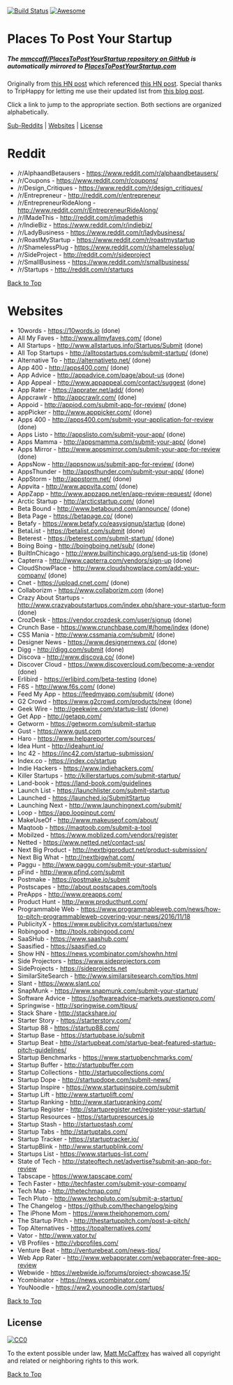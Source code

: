 [![Build Status](https://travis-ci.org/mmccaff/PlacesToPostYourStartup.svg?branch=master)](https://travis-ci.org/mmccaff/PlacesToPostYourStartup) [![Awesome](https://cdn.rawgit.com/sindresorhus/awesome/d7305f38d29fed78fa85652e3a63e154dd8e8829/media/badge.svg)](https://github.com/sindresorhus/awesome)

# Places To Post Your Startup
##### The [mmccaff/PlacesToPostYourStartup repository on GitHub](https://github.com/mmccaff/PlacesToPostYourStartup) is automatically mirrored to [PlacesToPostYourStartup.com](https://www.placestopostyourstartup.com)

Originally from [this HN post](https://news.ycombinator.com/item?id=7248460) which referenced [this HN post](https://news.ycombinator.com/item?id=6492109). Special thanks to TripHappy for letting me use their updated list from [this blog post](https://triphappy.com/blog/131-startup-directories-to-promote-your-startup/1).

Click a link to jump to the appropriate section. Both sections are organized alphabetically.

[Sub-Reddits](#reddit) | [Websites](#websites) | [License](#license)

# Reddit
* /r/AlphaandBetausers - https://www.reddit.com/r/alphaandbetausers/
* /r/Coupons - https://www.reddit.com/r/coupons/
* /r/Design_Critiques - https://www.reddit.com/r/design_critiques/
* /r/Entrepreneur - http://reddit.com/r/entrepreneur
* /r/EntrepreneurRideAlong - http://www.reddit.com/r/EntrepreneurRideAlong/
* /r/IMadeThis - http://reddit.com/r/imadethis
* /r/IndieBiz - https://www.reddit.com/r/indiebiz/
* /r/LadyBusiness - https://www.reddit.com/r/ladybusiness/
* /r/RoastMyStartup - https://www.reddit.com/r/roastmystartup
* /r/ShamelessPlug - https://www.reddit.com/r/shamelessplug/
* /r/SideProject - http://reddit.com/r/sideproject
* /r/SmallBusiness - https://www.reddit.com/r/smallbusiness/
* /r/Startups - http://reddit.com/r/startups

[Back to Top](#places-to-post-your-startup)

# Websites
* 10words - https://10words.io (done)
* All My Faves - http://www.allmyfaves.com/ (done)
* All Startups - http://www.allstartups.info/Startups/Submit (done)
* All Top Startups - http://alltopstartups.com/submit-startup/ (done)
* Alternative To - http://alternativeto.net/ (done)
* App 400 - http://apps400.com/ (done)
* App Advice - http://appadvice.com/page/about-us (done)
* App Appeal - http://www.appappeal.com/contact/suggest (done)
* App Rater - https://apprater.net/add/ (done)
* Appcrawlr - http://appcrawlr.com/ (done)
* Appoid - http://appiod.com/submit-app-for-review/ (done)
* appPicker - http://www.apppicker.com/ (done)
* Apps 400 - http://apps400.com/submit-your-application-for-review (done)
* Apps Listo - http://appslisto.com/submit-your-app/ (done)
* Apps Mamma - http://appsmamma.com/submit-your-app/ (done)
* Apps Mirror - http://www.appsmirror.com/submit-your-app-for-review (done)
* AppsNow - http://appsnow.us/submit-app-for-review/ (done)
* AppsThunder - http://appsthunder.com/submit-your-app/ (done)
* AppStorm - http://appstorm.net/ (done)
* Appvita - http://www.appvita.com/ (done)
* AppZapp - http://www.appzapp.net/en/app-review-request/ (done)
* Arctic Startup - http://arcticstartup.com/ (done)
* Beta Bound - http://www.betabound.com/announce/ (done)
* Beta Page - https://betapage.co/ (done)
* Betafy - https://www.betafy.co/easysignup/startup (done)
* BetaList - https://betalist.com/submit (done)
* Beterest - https://beterest.com/submit-startup/ (done)
* Boing Boing - http://boingboing.net/sub/ (done)
* BuiltInChicago - http://www.builtinchicago.org/send-us-tip (done)
* Capterra - http://www.capterra.com/vendors/sign-up (done)
* CloudShowPlace - http://www.cloudshowplace.com/add-your-company/ (done)
* Cnet - https://upload.cnet.com/ (done)
* Collaborizm - https://www.collaborizm.com (done)
* Crazy About Startups - http://www.crazyaboutstartups.com/index.php/share-your-startup-form (done)
* CrozDesk - https://vendor.crozdesk.com/user/signup (done)
* Crunch Base - https://www.crunchbase.com/#/home/index (done)
* CSS Mania - http://www.cssmania.com/submit/ (done)
* Designer News - https://www.designernews.co/ (done)
* Digg - http://digg.com/submit (done)
* Discova - http://www.discova.co/ (done)
* Discover Cloud - https://www.discovercloud.com/become-a-vendor (done)
* Erlibird - https://erlibird.com/beta-testing (done)
* F6S - http://www.f6s.com/ (done)
* Feed My App - https://feedmyapp.com/submit/ (done)
* G2 Crowd - https://www.g2crowd.com/products/new (done)
* Geek Wire - http://geekwire.com/startup-list/ (done)
* Get App - http://getapp.com/
* Getworm - https://getworm.com/submit-startup
* Gust - https://www.gust.com
* Haro - https://www.helpareporter.com/sources/
* Idea Hunt - http://ideahunt.io/
* Inc 42 - https://inc42.com/startup-submission/
* Index.co - https://index.co/startup
* Indie Hackers - https://www.indiehackers.com/
* Killer Startups - http://killerstartups.com/submit-startup/
* Land-book - https://land-book.com/guidelines
* Launch List - https://launchlister.com/submit-startup
* Launched - https://launched.io/SubmitStartup
* Launching Next - http://www.launchingnext.com/submit/
* Loop - https://app.loopinput.com/ 
* MakeUseOf - http://www.makeuseof.com/about/
* Maqtoob - https://maqtoob.com/submit-a-tool
* Mobilzed - https://www.moblized.com/vendors/register
* Netted - https://www.netted.net/contact-us/
* Next Big Product - http://nextbigproduct.net/product-submission/
* Next Big What - http://nextbigwhat.com/
* Paggu - http://www.paggu.com/submit-your-startup/
* pFind - http://www.pfind.com/submit
* Postmake - https://postmake.io/submit
* Postscapes - http://about.postscapes.com/tools
* PreApps - http://www.preapps.com/
* Product Hunt - http://www.producthunt.com/
* Programmable Web - https://www.programmableweb.com/news/how-to-pitch-programmableweb-covering-your-news/2016/11/18
* PublicityX - https://www.publicityx.com/startups/new
* Robingood - http://tools.robingood.com/
* SaaSHub - https://www.saashub.com/
* Saasified - https://saasified.co
* Show HN - https://news.ycombinator.com/showhn.html
* Side Projectors - https://www.sideprojectors.com
* SideProjects - https://sideprojects.net
* SimilarSiteSearch - http://www.similarsitesearch.com/tips.html
* Slant - https://www.slant.co/
* SnapMunk - https://www.snapmunk.com/submit-your-startup/
* Software Advice - https://softwareadvice-markets.questionpro.com/
* Springwise - http://springwise.com/tipus/
* Stack Share - http://stackshare.io/
* Starter Story - https://starterstory.com/
* Startup 88 - https://startup88.com/
* Startup Base - https://startupbase.io/submit
* Startup Beat - http://startupbeat.com/startup-beat-featured-startup-pitch-guidelines/
* Startup Benchmarks - https://www.startupbenchmarks.com/
* Startup Buffer - http://startupbuffer.com
* Startup Collections - http://startupcollections.com/
* Startup Dope - http://startupdope.com/submit-news/
* Startup Inspire - https://www.startupinspire.com/submit
* Startup Lift - http://www.startuplift.com/
* Startup Ranking - http://www.startupranking.com/
* Startup Register - http://startupregister.net/register-your-startup/
* Startup Resources - https://startupresources.io
* Startup Stash - http://startupstash.com/
* Startup Tabs - http://startuptabs.com/
* Startup Tracker - https://startuptracker.io/
* StartupBlink - http://www.startupblink.com/
* Startups List - https://www.startups-list.com/
* State of Tech - http://stateoftech.net/advertise?submit-an-app-for-review
* Tabscape - https://www.tapscape.com/
* Tech Faster - http://techfaster.com/submit-your-company/
* Tech Map - http://thetechmap.com/
* Tech Pluto - http://www.techpluto.com/submit-a-startup/
* The Changelog - https://github.com/thechangelog/ping
* The iPhone Mom - https://www.theiphonemom.com/
* The Startup Pitch - http://thestartuppitch.com/post-a-pitch/
* Top Alternatives - https://topalternatives.com/
* Vator - http://www.vator.tv/
* VB Profiles - http://vbprofiles.com/
* Venture Beat - http://venturebeat.com/news-tips/
* Web App Rater - http://www.webapprater.com/webapprater-free-app-review
* Webwide - https://webwide.io/forums/project-showcase.15/
* Ycombinator - https://news.ycombinator.com/
* YouNoodle - https://ww2.younoodle.com/startups/

[Back to Top](#places-to-post-your-startup)

## License

[![CC0](https://i.creativecommons.org/p/zero/1.0/88x31.png)](http://creativecommons.org/publicdomain/zero/1.0/)

To the extent possible under law, [Matt McCaffrey](http://www.mattmccaffrey.com/) has waived all copyright and related or neighboring rights to this work.

[Back to Top](#places-to-post-your-startup)
